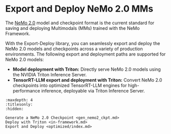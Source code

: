 # Export and Deploy NeMo 2.0 MMs

The [NeMo 2.0](https://github.com/NVIDIA-NeMo/NeMo) model and checkpoint format is the current standard for saving and deploying Multimodals (MMs) trained with the NeMo Framework. 

With the Export-Deploy library, you can seamlessly export and deploy the NeMo 2.0 models and checkpoints across a variety of production environments. The following export and deployment paths are supported for NeMo 2.0 models:

- **Model deployment with Triton:** Directly serve NeMo 2.0 models using the NVIDIA Triton Inference Server.
- **TensorRT-LLM export and deployment with Triton:** Convert NeMo 2.0 checkpoints into optimized TensorRT-LLM engines for high-performance inference, deployable via Triton Inference Server.


```{toctree}
:maxdepth: 4
:titlesonly:
:hidden:

Generate a NeMo 2.0 Checkpoint <gen_nemo2_ckpt.md>
Deploy with Triton <in-framework.md>
Export and Deploy <optimized/index.md>
```

